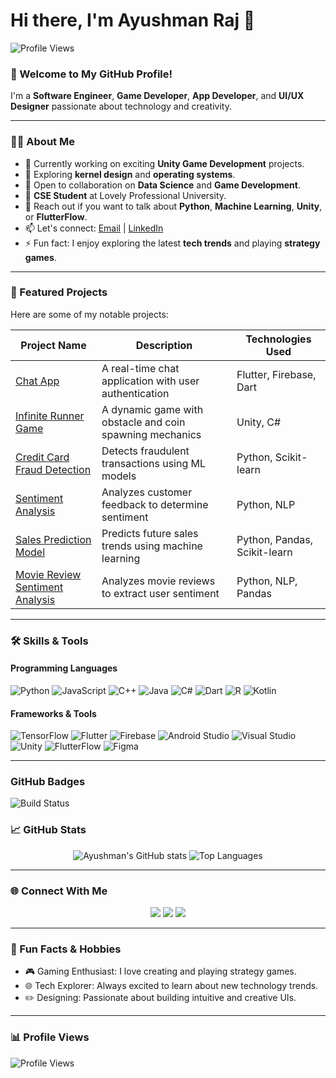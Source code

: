 

<!--
**AJ-AYUSHMAN/AJ-AYUSHMAN** is a ✨ _special_ ✨ repository because its `README.md` (this file) appears on your GitHub profile.

Here are some ideas to get you started:

- 🔭 I’m currently working on ...
- 🌱 I’m currently learning ...
- 👯 I’m looking to collaborate on ...
- 🤔 I’m looking for help with ...
- 💬 Ask me about ...
- 📫 How to reach me: ...
- 😄 Pronouns: ...
- ⚡ Fun fact: ...
-->



# Hi there, I'm Ayushman Raj 👋

![Profile Views](https://komarev.com/ghpvc/?username=AyushmanRaj&color=blue)

### 🌟 Welcome to My GitHub Profile! 
I'm a **Software Engineer**, **Game Developer**, **App Developer**, and **UI/UX Designer** passionate about technology and creativity. 

---

### 👨‍💻 About Me
- 🔭 Currently working on exciting **Unity Game Development** projects.
- 🌱 Exploring **kernel design** and **operating systems**.
- 🎯 Open to collaboration on **Data Science** and **Game Development**.
- 💼 **CSE Student** at Lovely Professional University.
- 💬 Reach out if you want to talk about **Python**, **Machine Learning**, **Unity**, or **FlutterFlow**.
- 📫 Let's connect: [Email](mailto:sonurajsheohar@gmail.com) | [LinkedIn](https://www.linkedin.com/in/your-linkedin/)
- ⚡ Fun fact: I enjoy exploring the latest **tech trends** and playing **strategy games**.

---

### 🚀 Featured Projects
Here are some of my notable projects:

| Project Name | Description | Technologies Used |
|--------------|-------------|-------------------|
| [Chat App](https://github.com/your-username/chat-app) | A real-time chat application with user authentication | Flutter, Firebase, Dart |
| [Infinite Runner Game](https://github.com/your-username/infinite-runner-game) | A dynamic game with obstacle and coin spawning mechanics | Unity, C# |
| [Credit Card Fraud Detection](https://github.com/your-username/credit-card-fraud-detection) | Detects fraudulent transactions using ML models | Python, Scikit-learn |
| [Sentiment Analysis](https://github.com/your-username/sentiment-analysis) | Analyzes customer feedback to determine sentiment | Python, NLP |
| [Sales Prediction Model](https://github.com/your-username/sales-prediction) | Predicts future sales trends using machine learning | Python, Pandas, Scikit-learn |
| [Movie Review Sentiment Analysis](https://github.com/your-username/movie-review-analysis) | Analyzes movie reviews to extract user sentiment | Python, NLP, Pandas |

---

### 🛠️ Skills & Tools
#### Programming Languages
![Python](https://img.shields.io/badge/-Python-3776AB?style=flat&logo=python&logoColor=white)
![JavaScript](https://img.shields.io/badge/-JavaScript-F7DF1E?style=flat&logo=javascript&logoColor=black)
![C++](https://img.shields.io/badge/-C++-00599C?style=flat&logo=c%2B%2B&logoColor=white)
![Java](https://img.shields.io/badge/-Java-007396?style=flat&logo=java&logoColor=white)
![C#](https://img.shields.io/badge/-C%23-239120?style=flat&logo=c-sharp&logoColor=white)
![Dart](https://img.shields.io/badge/-Dart-0175C2?style=flat&logo=dart&logoColor=white)
![R](https://img.shields.io/badge/-R-276DC3?style=flat&logo=r&logoColor=white)
![Kotlin](https://img.shields.io/badge/-Kotlin-0095D5?style=flat&logo=kotlin&logoColor=white)

#### Frameworks & Tools
![TensorFlow](https://img.shields.io/badge/-TensorFlow-FF6F00?style=flat&logo=tensorflow&logoColor=white)
![Flutter](https://img.shields.io/badge/-Flutter-02569B?style=flat&logo=flutter&logoColor=white)
![Firebase](https://img.shields.io/badge/-Firebase-FFCA28?style=flat&logo=firebase&logoColor=black)
![Android Studio](https://img.shields.io/badge/-Android%20Studio-3DDC84?style=flat&logo=android-studio&logoColor=white)
![Visual Studio](https://img.shields.io/badge/-Visual%20Studio-5C2D91?style=flat&logo=visual-studio&logoColor=white)
![Unity](https://img.shields.io/badge/-Unity-000000?style=flat&logo=unity&logoColor=white)
![FlutterFlow](https://img.shields.io/badge/-FlutterFlow-0175C2?style=flat&logo=flutter&logoColor=white)
![Figma](https://img.shields.io/badge/-Figma-F24E1E?style=flat&logo=figma&logoColor=white)

---
### GitHub Badges
![Build Status](https://img.shields.io/badge/build-passing-brightgreen)


### 📈 GitHub Stats
<div align="center">
  <img src="https://github-readme-stats.vercel.app/api?username=AyushmanRaj&show_icons=true&theme=radical&count_private=true&cache_seconds=1800" alt="Ayushman's GitHub stats" />
  <img src="https://github-readme-stats.vercel.app/api/top-langs/?username=AyushmanRaj&layout=compact&theme=radical" alt="Top Languages" />
</div>

---

### 🌐 Connect With Me
<div align="center">
  <a href="https://www.linkedin.com/in/your-linkedin/"><img src="https://img.shields.io/badge/-LinkedIn-0077B5?style=for-the-badge&logo=linkedin&logoColor=white" /></a>
  <a href="https://twitter.com/your-twitter"><img src="https://img.shields.io/badge/-Twitter-1DA1F2?style=for-the-badge&logo=twitter&logoColor=white" /></a>
  <a href="mailto:sonurajsheohar@gmail.com"><img src="https://img.shields.io/badge/-Email-D14836?style=for-the-badge&logo=gmail&logoColor=white" /></a>
</div>

---

### 🎯 Fun Facts & Hobbies
- 🎮 Gaming Enthusiast: I love creating and playing strategy games.
- 🌐 Tech Explorer: Always excited to learn about new technology trends.
- ✏️ Designing: Passionate about building intuitive and creative UIs.

---

### 📊 Profile Views
![Profile Views](https://profile-counter.glitch.me/AyushmanRaj/count.svg)
